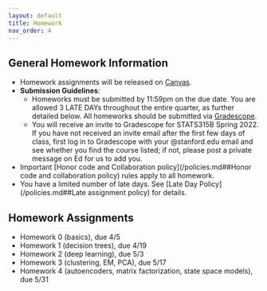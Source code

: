 ```yaml
---
layout: default
title: Homework
nav_order: 4
---
```

## General Homework Information

- Homework assignments will be released on [Canvas](TODO).
- **Submission Guidelines**: 
    - Homeworks must be submitted by 11:59pm on the due date. You are allowed 3 LATE DAYs throughout the entire quarter, as further detailed below.  All homeworks should be submitted via [Gradescope](TODO). 
    - You will receive an invite to Gradescope for STATS315B Spring 2022. If you have not received an invite email after the first few days of class, first log in to Gradescope with your @stanford.edu email and see whether you find the course listed; if not, please post a private message on Ed for us to add you. 
- Important [Honor code and Collaboration policy](/policies.md##Honor code and collaboration policy) rules apply to all homework.
- You have a limited number of late days. See [Late Day Policy](/policies.md##Late assignment policy) for details.

## Homework Assignments

- Homework 0 (basics), due 4/5
- Homework 1 (decision trees), due 4/19
- Homework 2 (deep learning), due 5/3
- Homework 3 (clustering, EM, PCA), due 5/17
- Homework 4 (autoencoders, matrix factorization, state space models), due 5/31